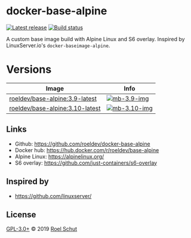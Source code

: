 docker-base-alpine
==================

[![Latest release][latest-release-img]][latest-release-url]
[![Build status][build-status-img]][build-status-url]

[latest-release-img]: https://img.shields.io/github/release/roeldev/docker-base-alpine.svg?label=latest
[latest-release-url]: https://github.com/roeldev/docker-base-alpine/releases
[build-status-img]: https://img.shields.io/travis/roeldev/docker-base-alpine.svg
[build-status-url]: https://travis-ci.org/roeldev/docker-base-alpine


A custom base image build with Alpine Linux and S6 overlay. Inspired by LinuxServer.io's `docker-baseimage-alpine`.


# Versions

| Image | Info |
|-------|------|
| [roeldev/base-alpine:3.9-latest][docker-tags-url] | [![mb-3.9-img]][mb-3.9-url]
| [roeldev/base-alpine:3.10-latest][docker-tags-url] | [![mb-3.10-img]][mb-3.10-url]

[docker-tags-url]: https://hub.docker.com/r/roeldev/base-alpine/tags
[mb-3.9-img]: https://images.microbadger.com/badges/image/roeldev/base-alpine:3.9-latest.svg
[mb-3.9-url]: https://microbadger.com/images/roeldev/base-alpine:3.9-latest
[mb-3.10-img]: https://images.microbadger.com/badges/image/roeldev/base-alpine:3.10-latest.svg
[mb-3.10-url]: https://microbadger.com/images/roeldev/base-alpine:3.10-latest


## Links
- Github: https://github.com/roeldev/docker-base-alpine
- Docker hub: https://hub.docker.com/r/roeldev/base-alpine
- Alpine Linux: https://alpinelinux.org/
- S6 overlay: https://github.com/just-containers/s6-overlay

## Inspired by
- https://github.com/linuxserver/

## License
[GPL-3.0+](LICENSE) © 2019 [Roel Schut](https://roelschut.nl)
